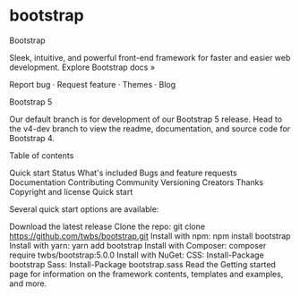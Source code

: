 # bootstrap

Bootstrap

Sleek, intuitive, and powerful front-end framework for faster and easier web development. 
Explore Bootstrap docs » 

Report bug · Request feature · Themes · Blog

Bootstrap 5

Our default branch is for development of our Bootstrap 5 release. Head to the v4-dev branch to view the readme, documentation, and source code for Bootstrap 4.

Table of contents

Quick start
Status
What's included
Bugs and feature requests
Documentation
Contributing
Community
Versioning
Creators
Thanks
Copyright and license
Quick start

Several quick start options are available:

Download the latest release
Clone the repo: git clone https://github.com/twbs/bootstrap.git
Install with npm: npm install bootstrap
Install with yarn: yarn add bootstrap
Install with Composer: composer require twbs/bootstrap:5.0.0
Install with NuGet: CSS: Install-Package bootstrap Sass: Install-Package bootstrap.sass
Read the Getting started page for information on the framework contents, templates and examples, and more.


